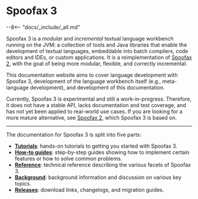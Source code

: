 # Spoofax 3

--8<-- "docs/_include/_all.md"

Spoofax 3 is a _modular_ and _incremental_ textual language workbench running on the JVM: a collection of tools and Java libraries that enable the development of textual languages, embeddable into batch compilers, code editors and IDEs, or custom applications.
It is a reimplementation of [Spoofax 2]( https://www.spoofax.dev/), with the goal of being more modular, flexible, and correctly incremental.

This documentation website aims to cover language development with Spoofax 3, development of the language workbench itself (e.g., meta-language development), and development of this documentation.

Currently, Spoofax 3 is experimental and still a work-in-progress.
Therefore, it does not have a stable API, lacks documentation and test coverage, and has not yet been applied to real-world use cases.
If you are looking for a more mature alternative, see [Spoofax 2]( https://www.spoofax.dev/), which Spoofax 3 is based on.

<hr>

The documentation for Spoofax 3 is split into five parts:

* **[Tutorials](tutorial/install.md)**: hands-on tutorials to getting you started with Spoofax 3.
* **[How-to guides](guide/ask_for_help.md)**: step-by-step guides showing how to implement certain features or how to solve common problems.
* **[Reference](reference/configuration.md)**: technical reference describing the various facets of Spoofax 3.
* **[Background](background/documentation.md)**: background information and discussion on various key topics.
* **[Releases](release/download.md)**: download links, changelogs, and migration guides.

